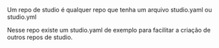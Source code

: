 Um repo de studio é qualquer repo que tenha um arquivo studio.yaml ou studio.yml

Nesse repo existe um studio.yaml de exemplo para facilitar a criação de outros repos de studio.


